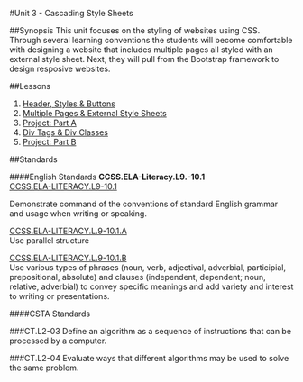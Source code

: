 #Unit 3 - Cascading Style Sheets

##Synopsis
This unit focuses on the styling of websites using CSS. Through several learning conventions the students will become comfortable with designing a website that includes multiple pages all styled with an external style sheet. Next, they will pull from the Bootstrap framework to design resposive websites.     


##Lessons

1. [Header, Styles & Buttons](lessons/1-headerStyleButton)
2. [Multiple Pages & External Style Sheets](lessons/2-pagesStyles)
3. [Project: Part A](lessons/projectPartA)
4. [Div Tags & Div Classes](lessons/3-div)
5. [Project: Part B](lessons/projectPartB)

##Standards

####English Standards
**CCSS.ELA-Literacy.L9.-10.1**  
[CCSS.ELA-LITERACY.L9-10.1](http://www.corestandards.org/ELA-Literacy/L/9-10/1/)

Demonstrate command of the conventions of standard English grammar and usage when writing or speaking.

[CCSS.ELA-LITERACY.L.9-10.1.A](http://www.corestandards.org/ELA-Literacy/L/9-10/1/a/)  
Use parallel structure

[CCSS.ELA-LITERACY.L.9-10.1.B](http://www.corestandards.org/ELA-Literacy/L/9-10/1/b/)  
Use various types of phrases (noun, verb, adjectival, adverbial, participial, prepositional, absolute) and clauses (independent, dependent; noun, relative, adverbial) to convey specific meanings and add variety and interest to writing or presentations.

####CSTA Standards

###CT.L2-03
Define an algorithm as a sequence of instructions that can be processed by a computer. 

###CT.L2-04
Evaluate ways that different algorithms may be used to solve the same problem. 


